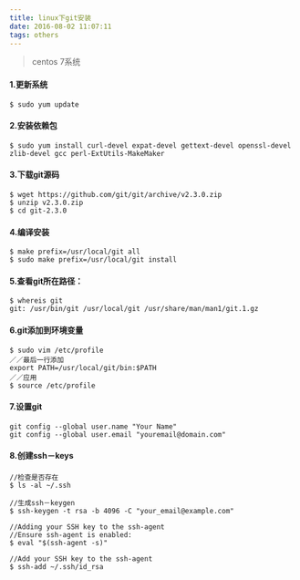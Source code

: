 ```yaml
---
title: linux下git安装
date: 2016-08-02 11:07:11
tags: others
---
```


>centos 7系统

#### 1.更新系统
````
$ sudo yum update
````
#### 2.安装依赖包
````
$ sudo yum install curl-devel expat-devel gettext-devel openssl-devel zlib-devel gcc perl-ExtUtils-MakeMaker
````
#### 3.下载git源码
````
$ wget https://github.com/git/git/archive/v2.3.0.zip
$ unzip v2.3.0.zip
$ cd git-2.3.0
````
#### 4.编译安装
````
$ make prefix=/usr/local/git all
$ sudo make prefix=/usr/local/git install
````
#### 5.查看git所在路径：
````
$ whereis git
git: /usr/bin/git /usr/local/git /usr/share/man/man1/git.1.gz
````
#### 6.git添加到环境变量
````
$ sudo vim /etc/profile
／／最后一行添加
export PATH=/usr/local/git/bin:$PATH
／／应用
$ source /etc/profile
````
#### 7.设置git
````
git config --global user.name "Your Name"
git config --global user.email "youremail@domain.com"
````
#### 8.创建ssh－keys
````
//检查是否存在 
$ ls -al ~/.ssh

//生成ssh－keygen 
$ ssh-keygen -t rsa -b 4096 -C "your_email@example.com"

//Adding your SSH key to the ssh-agent
//Ensure ssh-agent is enabled:
$ eval "$(ssh-agent -s)"

//Add your SSH key to the ssh-agent
$ ssh-add ~/.ssh/id_rsa
````
